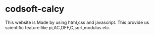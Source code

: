 # codsoft-calcy

This website is Made by using html,css and javascript. This provide us scientific feature like pi,AC,OFF,C,sqrt,modulus etc.
